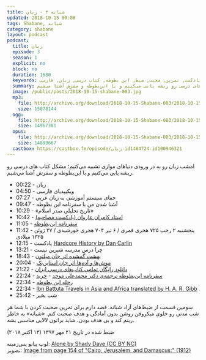 ```yaml
---
title: شبانه ۳ - زبان
updated: 2018-10-15 00:00
tags: Shabane, شبانه
category: shabane
layout: podcast
podcast:
  title: زبان
  episode: 3
  season: 1
  explicit: no
  block: no
  duration: 1680
  keywords: پادکست, تمرین, صحبت, ضبط, ابن بطوطه, کتاب درسی, زبان, فارسی
  summary: امشب زبان رو به در ورودی دنیاهای موازی تشبیه می‌کنیم؛ مشکل کتاب های درسی رو ریشه یابی می‌کنیم و با ابن‌بطوطه و سفرش آشنا می‌شیم.
  image: /public/posts/2018-10-15-shabane-003.jpg
  mp3:
    file: http://archive.org/download/2018-10-15-Shabane-003/2018-10-15-shabane-003.mp3
    size: 15878144 
  ogg:
    file: http://archive.org/download/2018-10-15-Shabane-003/2018-10-15-shabane-003.ogg
    size: 14967381
  opus:
    file: http://archive.org/download/2018-10-15-Shabane-003/2018-10-15-shabane-003.opus
    size: 14898667
  castbox: https://castbox.fm/episode/زبان-id1484724-id100946321
---
```

امشب زبان رو به در ورودی دنیاهای موازی تشبیه می‌کنیم؛ مشکل کتاب های درسی رو ریشه یابی می‌کنیم و با ابن‌بطوطه و سفرش آشنا می‌شیم.

<!--more-->

* 00:22 - زبان
* 04:50 - ویکیپدیای فارسی
* 07:27 - جفای سیستم آموزشی به زبان عربی
* 09:47 - آشنا شدن من با سفرنامه ابن بطوطه
* 10:29 - «تاریخ تحلیلی صدر اسلام»
* 10:42 - [استاد کامران عاروان (پادکست مصاحبه)](https://shenoto.com/album/25228-%D9%82%D8%B3%D9%85%D8%AA-%D8%AF%D9%88%D8%A7%D8%B2%D8%AF%D9%87%D9%85)
* 11:05 - [سفرنامه ابن‌بطوطه](https://fa.wikipedia.org/wiki/%D8%B3%D9%81%D8%B1%D9%86%D8%A7%D9%85%D9%87_%D8%A7%D8%A8%D9%86_%D8%A8%D8%B7%D9%88%D8%B7%D9%87)
* 11:42 - پنجشنبه ۲ رجب ۷۲۵ هجری قمری / ۶ تیر ۷۰۴ هجری خورشیدی / ۲۷ ژوئن ۱۳۲۵ میلادی
* 12:15 - پادکست [Hardcore History by Dan Carlin](https://www.dancarlin.com/hardcore-history-series/)
* 13:21 - چرا درس مدرسه شیرین نیست
* 18:43 - [بهشت گمشده اثر جان میلتون](https://fa.wikipedia.org/wiki/%D8%A8%D9%87%D8%B4%D8%AA_%DA%AF%D9%85%D8%B4%D8%AF%D9%87)
* 20:04 - [موش‌ها و آدم‌ها اثر جان استاین‌بک](https://fa.wikipedia.org/wiki/%D9%85%D9%88%D8%B4%E2%80%8C%D9%87%D8%A7_%D9%88_%D8%A2%D8%AF%D9%85%E2%80%8C%D9%87%D8%A7)
* 21:22 - [دانلود رایگان تمامی کتاب‌های درسی ایران](http://www.chap.sch.ir/)
* 22:24 - [سفرنامه ابن‌بطوطه ترجمه‌ی دکتر محمدعلی موحد](https://www.goodreads.com/book/show/36896252) - [خرید](http://mehsen.ir/buy/rihla)
* 22:34 - [رحله ابن بطوطه](https://archive.org/details/IbnBattutaRahlahPart1MisrI001261/page/n0)
* 22:34 - [Ibn Battuta Travels in Asia and Africa  translated by H. A. R. Gibb](https://archive.org/details/in.ernet.dli.2015.173790/page/n3)
* 25:42 - شب بخیر

سومین قسمت از ضبط‌های آزاد شبانه. قصد دارم برای تمرین صحبت کردن با شما هر شب مدتی رو جلوی میکروفن روشن بدون آمادگی و هدف صحبت کنم. «شبانه» به خاطر ریتم کند و بی هدف بودن، شاید براتون لالایی مناسبی بشه.

ضبط شده در تاریخ ۲۱ مهر ۱۳۹۷ (۱۳ اکتبر ۲۰۱۸)


لوپ پیانو پس‌زمینه: [Alone by Shady Dave (CC BY NC)](https://freesound.org/people/ShadyDave/sounds/277447/)  
تصویر: [Image from page 154 of "Cairo, Jerusalem, and Damascus:" (1912)](https://www.flickr.com/photos/internetarchivebookimages/14596552827/)
